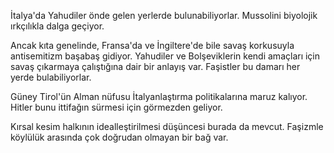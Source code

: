 İtalya'da Yahudiler önde gelen yerlerde bulunabiliyorlar. Mussolini biyolojik ırkçılıkla dalga geçiyor. 

Ancak kıta genelinde, Fransa'da ve İngiltere'de bile savaş korkusuyla antisemitizm başabaş gidiyor. Yahudiler ve Bolşeviklerin kendi amaçları için savaş çıkarmaya çalıştığına dair bir anlayış var. Faşistler bu damarı her yerde bulabiliyorlar.

Güney Tirol'ün Alman nüfusu İtalyanlaştırma politikalarına maruz kalıyor. Hitler bunu ittifağın sürmesi için görmezden geliyor.

Kırsal kesim halkının idealleştirilmesi düşüncesi burada da mevcut. Faşizmle köylülük arasında çok doğrudan olmayan bir bağ var.
